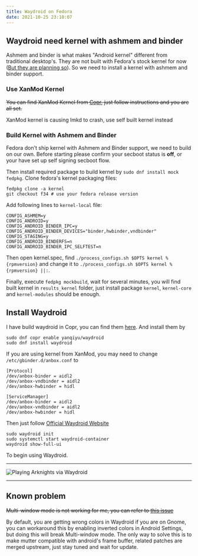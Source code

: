 ```yaml
---
title: Waydroid on Fedora
date: 2021-10-25 23:10:07
---
```


## Waydroid need kernel with ashmem and binder
Ashmem and binder is what makes "Android kernel" different from traditional desktop's. They are not built with Fedora's stock kernel for now ([But they are planning so](https://bugzilla.redhat.com/show_bug.cgi?id=1455411)). So we need to install a kernel with ashmem and binder support.

### Use XanMod Kernel
~~You can find XanMod Kernel from [Copr](https://copr.fedorainfracloud.org/coprs/rmnscnce/kernel-xanmod/), just follow instructions and you are all set.~~

XanMod kernel is causing lmkd to crash, use self built kernel instead

### Build Kernel with Ashmem and Binder
Fedora don't ship kernel with Ashmem and Binder support, we need to build on our own. Before starting please confirm your secboot status is **off**, or your have set up 
self signing secboot flow.

Then install required package to build kernel by `sudo dnf install mock fedpkg`. Clone fedora's kernel packaging files:
```
fedpkg clone -a kernel
git checkout f34 # use your fedora release version
```
Add following lines to `kernel-local` file:
```
CONFIG_ASHMEM=y
CONFIG_ANDROID=y
CONFIG_ANDROID_BINDER_IPC=y
CONFIG_ANDROID_BINDER_DEVICES="binder,hwbinder,vndbinder"
CONFIG_STAGING=y
CONFIG_ANDROID_BINDERFS=n
CONFIG_ANDROID_BINDER_IPC_SELFTEST=n
```
Then open kernel.spec, find `./process_configs.sh $OPTS kernel %{rpmversion}` and change it to `./process_configs.sh $OPTS kernel %{rpmversion} ||:`.

Finally, execute `fedpkg mockbuild`, wait for several minutes, you will find built kernel in `results_kernel` folder, just install package `kernel`, `kernel-core` and `kernel-modules` 
should be enough.


## Install Waydroid
I have build waydroid in Copr, you can find them [here](https://copr.fedorainfracloud.org/coprs/yanqiyu/waydroid/). And install them by
```
sudo dnf copr enable yanqiyu/waydroid
sudo dnf install waydroid
```

If you are using kernel from XanMod, you may need to change `/etc/gbinder.d/anbox.conf` to 
```
[Protocol]
/dev/anbox-binder = aidl2
/dev/anbox-vndbinder = aidl2
/dev/anbox-hwbinder = hidl

[ServiceManager]
/dev/anbox-binder = aidl2
/dev/anbox-vndbinder = aidl2
/dev/anbox-hwbinder = hidl
```

Then just follow [Official Waydroid Website](https://waydro.id/)
```
sudo waydroid init
sudo systemctl start waydroid-container
waydroid show-full-ui
```
To begin using Waydroid.

***
![Playing Arknights via Waydroid](https://cdn.jsdelivr.net/gh/karuboniru/blog_imgs@master/20211025232040.png)

***
## Known problem
~~Multi-window mode is not working for me, you can refer to [this issue](https://github.com/waydroid/waydroid/issues/131)~~

By default, you are getting wrong colors in Waydroid if you are on Gnome, you can workaround this by enabling inverted colors in Android Settings, but doing this will break Multi-window mode. The only 
way to solve this is to make mutter compatible with android's frame buffer, related patches are merged upstream, just stay tuned and wait for update.
